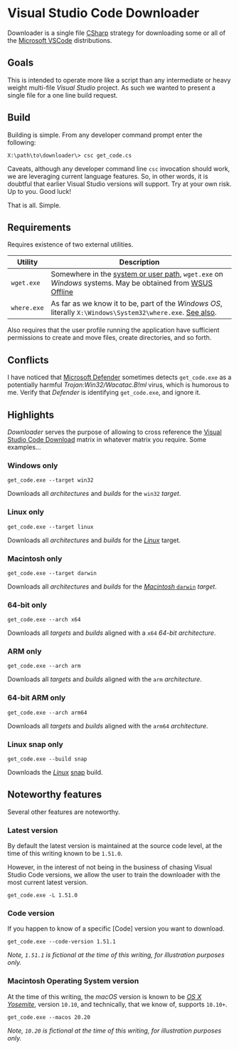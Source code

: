 # Visual Studio Code Downloader

Downloader is a single file [CSharp](https://docs.microsoft.com/en-us/dotnet/csharp/) strategy for downloading some or all of the [Microsoft VSCode](https://code.visualstudio.com/) distributions.

## Goals

This is intended to operate more like a script than any intermediate or heavy weight multi-file <em>Visual Studio</em> project. As such we wanted to present a single file for a one line build request.

## Build

Building is simple. From any developer command prompt enter the following:

```
X:\path\to\downloader\> csc get_code.cs
```

Caveats, although any developer command line `csc` invocation should work, we are leveraging current language features. So, in other words, it is doubtful that earlier Visual Studio versions will support. Try at your own risk. Up to you. Good luck!

That is all. Simple.

## Requirements

Requires existence of two external utilities.

|Utility|Description|
|-------|-----------|
|`wget.exe`|Somewhere in the [system or user path](https://docs.microsoft.com/en-us/windows-server/administration/windows-commands/path), `wget.exe` on _Windows_ systems. May be obtained from [WSUS Offline](https://download.wsusoffline.net/)|
|`where.exe`|As far as we know it to be, part of the _Windows OS_, literally `X:\Windows\System32\where.exe`. [See also](https://www.exefiles.com/en/exe/where-exe).|

Also requires that the user profile running the application have sufficient permissions to create and move files, create directories, and so forth.

## Conflicts

I have noticed that [Microsoft Defender](https://docs.microsoft.com/en-us/windows/security/threat-protection/microsoft-defender-antivirus/microsoft-defender-antivirus-in-windows-10) sometimes detects `get_code.exe` as a potentially harmful _Trojan:Win32/Wacatac.B!ml_ virus, which is humorous to me. Verify that _Defender_ is identifying `get_code.exe`, and ignore it.

## Highlights

_Downloader_ serves the purpose of allowing to cross reference the [Visual Studio Code Download](https://code.visualstudio.com/Download) matrix in whatever matrix you require. Some examples...

### Windows only

```
get_code.exe --target win32
```

Downloads all _architectures_ and _builds_ for the `win32` _target_.

### Linux only

```
get_code.exe --target linux
```

Downloads all _architectures_ and _builds_ for the [_Linux_](https://en.wikipedia.org/wiki/Linux) target.

### Macintosh only

```
get_code.exe --target darwin
```

Downloads all _architectures_ and _builds_ for the [_Macintosh_ `darwin`](https://en.wikipedia.org/wiki/Darwin_%28operating_system%29) _target_.

### 64-bit only

```
get_code.exe --arch x64
```

Downloads all _targets_ and _builds_ aligned with a `x64` _64-bit_ _architecture_.

### ARM only

```
get_code.exe --arch arm
```

Downloads all _targets_ and _builds_ aligned with the `arm` _architecture_.

### 64-bit ARM only

```
get_code.exe --arch arm64
```

Downloads all _targets_ and _builds_ aligned with the `arm64` _architecture_.

### Linux snap only

```
get_code.exe --build snap
```

Downloads the [_Linux_](https://en.wikipedia.org/wiki/Linux) [snap](https://en.wikipedia.org/wiki/Snap_(package_manager)) build.

## Noteworthy features

Several other features are noteworthy.

### Latest version

By default the latest version is maintained at the source code level, at the time of this writing known to be `1.51.0`.

However, in the interest of not being in the business of chasing Visual Studio Code versions, we allow the user to train the downloader with the most current latest version.

```
get_code.exe -L 1.51.0
```

### Code version

If you happen to know of a specific [Code] version you want to download.

```
get_code.exe --code-version 1.51.1
```

_Note, `1.51.1` is fictional at the time of this writing, for illustration purposes only._

### Macintosh Operating System version

At the time of this writing, the _macOS_ version is known to be [_OS X Yosemite_](https://en.wikipedia.org/wiki/OS_X_Yosemite), version `10.10`, and technically, that we know of, supports `10.10+`.

```
get_code.exe --macos 20.20
```

_Note, `10.20` is fictional at the time of this writing, for illustration purposes only._

